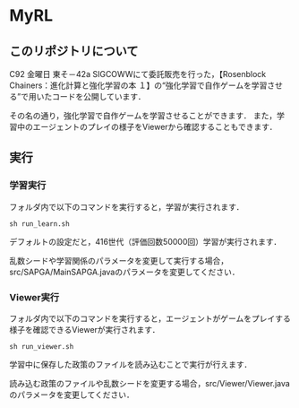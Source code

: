 # MyRL

## このリポジトリについて
C92 金曜日 東そ－42a SIGCOWWにて委託販売を行った，【Rosenblock Chainers：進化計算と強化学習の本 １】の“強化学習で自作ゲームを学習させる”で用いたコードを公開しています．

その名の通り，強化学習で自作ゲームを学習させることができます．
また，学習中のエージェントのプレイの様子をViewerから確認することもできます．

## 実行
### 学習実行
フォルダ内で以下のコマンドを実行すると，学習が実行されます．

```
sh run_learn.sh
```

デフォルトの設定だと，416世代（評価回数50000回）学習が実行されます．

乱数シードや学習関係のパラメータを変更して実行する場合，src/SAPGA/MainSAPGA.javaのパラメータを変更してください．

### Viewer実行
フォルダ内で以下のコマンドを実行すると，エージェントがゲームをプレイする様子を確認できるViewerが実行されます．

```
sh run_viewer.sh
```

学習中に保存した政策のファイルを読み込むことで実行が行えます．

読み込む政策のファイルや乱数シードを変更する場合，src/Viewer/Viewer.javaのパラメータを変更してください．

